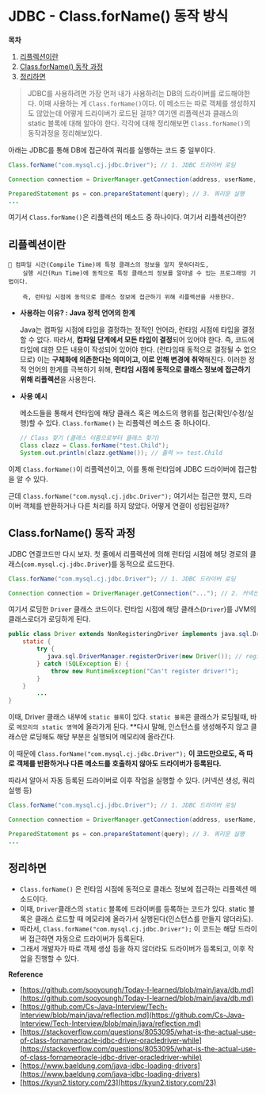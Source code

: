 # JDBC - Class.forName() 동작 방식

**목차**
1. [리플렉션이란](#리플렉션이란)
2. [Class.forName() 동작 과정](#ClassforName-동작-과정)
3. [정리하면](#정리하면)


> JDBC를 사용하려면 가장 먼저 내가 사용하려는 DB의 드라이버를 로드해야한다. 이때 사용하는 게 `Class.forName()`이다. 이 메소드는 따로 객체를 생성하지도 않았는데 어떻게 드라이버가 로드된 걸까? 여기엔 리플렉션과 클래스의 static 블록에 대해 알아야 한다. 각각에 대해 정리해보면 `Class.forName()`의 동작과정을 정리해보았다.
> 

아래는 JDBC를 통해 DB에 접근하여 쿼리를 실행하는 코드 중 일부이다.

```java
Class.forName("com.mysql.cj.jdbc.Driver"); // 1. JDBC 드라이버 로딩

Connection connection = DriverManager.getConnection(address, userName, password); // 2. 커넥션 생성

PreparedStatement ps = con.prepareStatement(query); // 3. 쿼리문 실행
... 
```

여기서 `Class.forName()`은 리플렉션의 메소드 중 하나이다. 여기서 리플렉션이란?

## 리플렉션이란

<aside>
  
    🌟 컴파일 시간(Compile Time)에 특정 클래스의 정보을 알지 못하더라도, 
        실행 시간(Run Time)에 동적으로 특정 클래스의 정보를 알아낼 수 있는 프로그래밍 기법이다.

        즉, 런타임 시점에 동적으로 클래스 정보에 접근하기 위해 리플렉션을 사용한다.

</aside>

- **사용하는 이유? : Java 정적 언어의 한계**

    Java는 컴파일 시점에 타입을 결정하는 정적인 언어라, 런타임 시점에 타입을 결정할 수 없다. 
      따라서, **컴파일 단계에서 모든 타입이 결정**되어 있어야 한다.
    즉, 코드에 타입에 대한 모든 내용이 작성되어 있어야 한다. (런타임때 동적으로 결정될 수 없으므로)
    이는 **구체화에 의존한다는 의미이고, 이로 인해 변경에 취약**해진다.
    이러한 정적 언어의 한계를 극복하기 위해, **런타임 시점에 동적으로 클래스 정보에 접근하기 위해 리플렉션**을 사용한다.
    

- **사용 예시**
    
    메소드들을 통해서 런타임에 해당 클래스 혹은 메소드의 행위를 접근(확인/수정/실행)할 수 있다. `Class.forName()` 는 리플렉션 메소드 중 하나이다.
    
    ```java
    // Class 찾기 (클래스 이름으로부터 클래스 찾기)
    Class clazz = Class.forName("test.Child");
    System.out.println(clazz.getName()); // 출력 >> test.Child
    ```
    

이제 `Class.forName()`이 리플렉션이고, 이를 통해 런타임에 JDBC 드라이버에 접근함을 알 수 있다. 

근데 `Class.forName("com.mysql.cj.jdbc.Driver");` 여기서는 접근만 했지, 드라이버 객체를 반환하거나 다른 처리를 하지 않았다. 어떻게 연결이 성립된걸까?

## Class.forName() 동작 과정

JDBC 연결코드만 다시 보자. 첫 줄에서 리플렉션에 의해 런타임 시점에 해당 경로의 클래스(`com.mysql.cj.jdbc.Driver`)를 동적으로 로드한다.

```java
Class.forName("com.mysql.cj.jdbc.Driver"); // 1. JDBC 드라이버 로딩

Connection connection = DriverManager.getConnection("..."); // 2. 커넥션 생성
```

여기서 로딩한 `Driver` 클래스 코드이다. 런타임 시점에 해당 클래스(`Driver`)를 JVM의 클래스로더가 로딩하게 된다. 

```java
public class Driver extends NonRegisteringDriver implements java.sql.Driver {
    static {
        try {
           java.sql.DriverManager.registerDriver(new Driver()); // registerDriver
        } catch (SQLException E) {
            throw new RuntimeException("Can't register driver!");
        }
    }
		...
}
```

이때, Driver 클래스 내부에 `static 블록`이 있다. `static 블록`은 클래스가 로딩될때, 바로 `메모리의 static 영역`에 올라가게 된다. **다시 말해, 인스턴스를 생성해주지 않고 클래스만 로딩해도 해당 부분은 실행되어 메모리에 올라간다. 

이 때문에 `Class.forName("com.mysql.cj.jdbc.Driver");` **이 코드만으로도, 즉 따로 객체를 반환하거나 다른 메소드를 호출하지 않아도 드라이버가 등록된다.**

따라서 알아서 자동 등록된 드라이버로 이후 작업을 실행할 수 있다. (커넥션 생성, 쿼리 실행 등)

```java
Class.forName("com.mysql.cj.jdbc.Driver"); // 1. JDBC 드라이버 로딩

Connection connection = DriverManager.getConnection(address, userName, password); // 2. 커넥션 생성

PreparedStatement ps = con.prepareStatement(query); // 3. 쿼리문 실행
... 
```

## 정리하면

- `Class.forName()` 은 런타임 시점에 동적으로 클래스 정보에 접근하는 리플렉션 메소드이다.
- 이때, `Driver`클래스의 `static` 블록에 드라이버를 등록하는 코드가 있다. static 블록은 클래스 로드할 때 메모리에 올라가서 실행된다(인스턴스를 만들지 않더라도).
- 따라서, `Class.forName("com.mysql.cj.jdbc.Driver");` 이 코드는 해당 드라이버 접근하면 자동으로 드라이버가 등록된다.
- 그래서 개발자가 따로 객체 생성 등을 하지 않더라도 드라이버가 등록되고, 이후 작업을 진행할 수 있다.




**Reference**
- [https://github.com/sooyoungh/Today-I-learned/blob/main/java/db.md](https://github.com/sooyoungh/Today-I-learned/blob/main/java/db.md)
- [https://github.com/Cs-Java-Interview/Tech-Interview/blob/main/java/reflection.md](https://github.com/Cs-Java-Interview/Tech-Interview/blob/main/java/reflection.md)
- [https://stackoverflow.com/questions/8053095/what-is-the-actual-use-of-class-fornameoracle-jdbc-driver-oracledriver-while](https://stackoverflow.com/questions/8053095/what-is-the-actual-use-of-class-fornameoracle-jdbc-driver-oracledriver-while)
- [https://www.baeldung.com/java-jdbc-loading-drivers](https://www.baeldung.com/java-jdbc-loading-drivers)
- [https://kyun2.tistory.com/23](https://kyun2.tistory.com/23)
